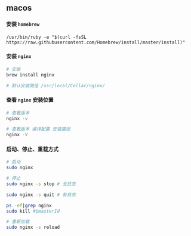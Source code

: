 ## macos

#### 安装 `homebrew`

`/usr/bin/ruby -e "$(curl -fsSL https://raw.githubusercontent.com/Homebrew/install/master/install)"`

#### 安装 `nginx`

```sh
# 安装
brew install nginx

# 默认安装路径 /usr/local/Cellar/nginx/
```

#### 查看 `nginx` 安装位置

```sh
# 查看版本
nginx -v

# 查看版本 编译配置 安装路径
nginx -V
```

#### 启动、停止、重载方式

```sh
# 启动
sudo nginx

# 停止
sudo nginx -s stop # 无日志

sudo nginx -s quit # 有日志

ps -ef|grep nginx
sudo kill #$masterId

# 重新加载
sudo nginx -s reload

```
